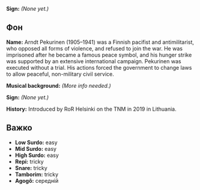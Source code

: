 **Sign:** *(None yet.)*

## Фон

**Name:** Arndt Pekurinen (1905–1941) was a Finnish pacifist and antimilitarist,
who opposed all forms of violence, and refused to join the war. He was
imprisoned after he became a famous peace symbol, and his hunger strike was
supported by an extensive international campaign. Pekurinen was executed without
a trial. His actions forced the government to change laws to allow peaceful,
non-military civil service.

**Musical background:** *(More info needed.)*

**Sign:** *(None yet.)*

**History:** Introduced by RoR Helsinki on the TNM in 2019 in Lithuania.

## Важко

* **Low Surdo:** easy
* **Mid Surdo:** easy
* **High Surdo:** easy
* **Repi:** tricky
* **Snare:** tricky
* **Tamborim:** tricky
* **Agogô:** середній
